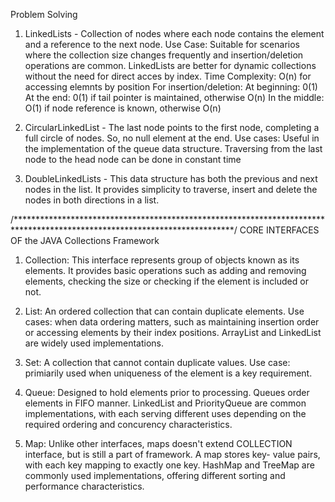 Problem Solving

1. LinkedLists - Collection of nodes where each node contains the element and a reference to the next node. 
				 Use Case: Suitable for scenarios where the collection size changes frequently and insertion/deletion operations are common. LinkedLists are better for dynamic collections without the need for direct acces by index. 
				 Time Complexity: O(n) for accessing elemnts by position
				 				  For insertion/deletion:
				 				  	At beginning: 0(1)
				 				  	At the end: 0(1) if tail pointer is maintained, otherwise O(n)
				 				  	In the middle: O(1) if node reference is known, otherwise O(n)

2. CircularLinkedList - The last node points to the first node, completing a full circle of nodes. So, no null 
						element at the end.
						Use cases: Useful in the implementation of the queue data structure. 
						Traversing from the last node to the head node can be done in constant time
3. DoubleLinkedLists - This data structure has both the previous and next nodes in the list. It provides 
						simplicity to traverse, insert and delete the nodes in both directions in a list. 


/**************************************************************************************************************************/
CORE INTERFACES OF the JAVA Collections Framework

1. Collection: This interface represents group of objects known as its elements. It provides basic operations such as adding and removing elements, checking the size or checking if the element is included or not. 

2. List: An ordered collection that can contain duplicate elements. Use cases: when data ordering matters, such as maintaining insertion order or accessing elements by their index positions. ArrayList and LinkedList are widely used implementations. 

3. Set: A collection that cannot contain duplicate values. Use case: primiarily used when uniqueness of the element is a key requirement. 

4. Queue: Designed to hold elements prior to processing. Queues order elements in FIFO manner. LinkedList and PriorityQueue are common implementations, with each serving different uses depending on the required ordering and concurency characteristics. 

5. Map: Unlike other interfaces, maps doesn't extend COLLECTION interface, but is still a part of framework. A map stores key- value pairs, with each key mapping to exactly one key. HashMap and TreeMap are commonly used implementations, offering different sorting and performance characteristics. 
						